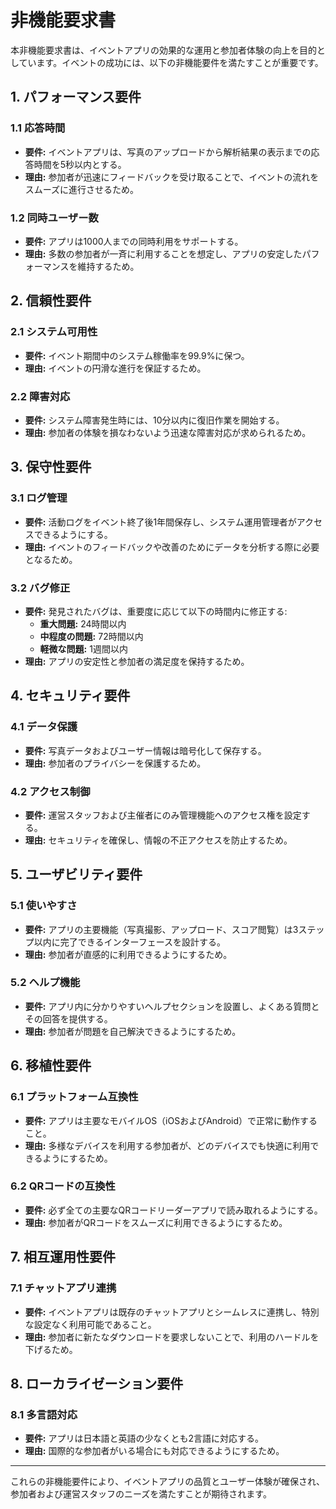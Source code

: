 # 非機能要求書

本非機能要求書は、イベントアプリの効果的な運用と参加者体験の向上を目的としています。イベントの成功には、以下の非機能要件を満たすことが重要です。

## 1. パフォーマンス要件

### 1.1 応答時間
- **要件:** イベントアプリは、写真のアップロードから解析結果の表示までの応答時間を5秒以内とする。
- **理由:** 参加者が迅速にフィードバックを受け取ることで、イベントの流れをスムーズに進行させるため。

### 1.2 同時ユーザー数
- **要件:** アプリは1000人までの同時利用をサポートする。
- **理由:** 多数の参加者が一斉に利用することを想定し、アプリの安定したパフォーマンスを維持するため。

## 2. 信頼性要件

### 2.1 システム可用性
- **要件:** イベント期間中のシステム稼働率を99.9%に保つ。
- **理由:** イベントの円滑な進行を保証するため。

### 2.2 障害対応
- **要件:** システム障害発生時には、10分以内に復旧作業を開始する。
- **理由:** 参加者の体験を損なわないよう迅速な障害対応が求められるため。

## 3. 保守性要件

### 3.1 ログ管理
- **要件:** 活動ログをイベント終了後1年間保存し、システム運用管理者がアクセスできるようにする。
- **理由:** イベントのフィードバックや改善のためにデータを分析する際に必要となるため。

### 3.2 バグ修正
- **要件:** 発見されたバグは、重要度に応じて以下の時間内に修正する:
  - **重大問題:** 24時間以内
  - **中程度の問題:** 72時間以内
  - **軽微な問題:** 1週間以内
- **理由:** アプリの安定性と参加者の満足度を保持するため。

## 4. セキュリティ要件

### 4.1 データ保護
- **要件:** 写真データおよびユーザー情報は暗号化して保存する。
- **理由:** 参加者のプライバシーを保護するため。

### 4.2 アクセス制御
- **要件:** 運営スタッフおよび主催者にのみ管理機能へのアクセス権を設定する。
- **理由:** セキュリティを確保し、情報の不正アクセスを防止するため。

## 5. ユーザビリティ要件

### 5.1 使いやすさ
- **要件:** アプリの主要機能（写真撮影、アップロード、スコア閲覧）は3ステップ以内に完了できるインターフェースを設計する。
- **理由:** 参加者が直感的に利用できるようにするため。

### 5.2 ヘルプ機能
- **要件:** アプリ内に分かりやすいヘルプセクションを設置し、よくある質問とその回答を提供する。
- **理由:** 参加者が問題を自己解決できるようにするため。

## 6. 移植性要件

### 6.1 プラットフォーム互換性
- **要件:** アプリは主要なモバイルOS（iOSおよびAndroid）で正常に動作すること。
- **理由:** 多様なデバイスを利用する参加者が、どのデバイスでも快適に利用できるようにするため。

### 6.2 QRコードの互換性
- **要件:** 必ず全ての主要なQRコードリーダーアプリで読み取れるようにする。
- **理由:** 参加者がQRコードをスムーズに利用できるようにするため。

## 7. 相互運用性要件

### 7.1 チャットアプリ連携
- **要件:** イベントアプリは既存のチャットアプリとシームレスに連携し、特別な設定なく利用可能であること。
- **理由:** 参加者に新たなダウンロードを要求しないことで、利用のハードルを下げるため。

## 8. ローカライゼーション要件

### 8.1 多言語対応
- **要件:** アプリは日本語と英語の少なくとも2言語に対応する。
- **理由:** 国際的な参加者がいる場合にも対応できるようにするため。

---

これらの非機能要件により、イベントアプリの品質とユーザー体験が確保され、参加者および運営スタッフのニーズを満たすことが期待されます。